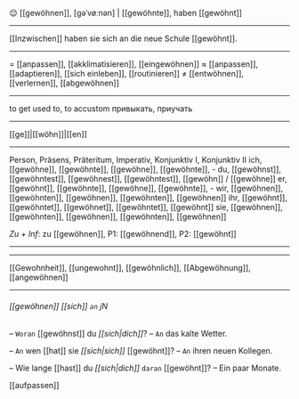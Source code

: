 😌 [[gewöhnen]], [ɡəˈvøːnən] | [[gewöhnte]], haben [[gewöhnt]]

---

[[Inzwischen]] haben sie sich an die neue Schule [[gewöhnt]].

---

= [[anpassen]], [[akklimatisieren]], [[eingewöhnen]]
≈ [[anpassen]], [[adaptieren]], [[sich einleben]], [[routinieren]]
≠ [[entwöhnen]], [[verlernen]], [[abgewöhnen]]

---

to get used to, to accustom
привыкать, приучать

---

[[ge]]|[[wöhn]]|[[en]]

---

Person, Präsens, Präteritum, Imperativ, Konjunktiv I, Konjunktiv II
ich, [[gewöhne]], [[gewöhnte]], [[gewöhne]], [[gewöhnte]], -
du, [[gewöhnst]], [[gewöhntest]], [[gewöhnest]], [[gewöhntest]], [[gewöhn]] / [[gewöhne]]
er, [[gewöhnt]], [[gewöhnte]], [[gewöhne]], [[gewöhnte]], -
wir, [[gewöhnen]], [[gewöhnten]], [[gewöhnen]], [[gewöhnten]], [[gewöhnen]]
ihr, [[gewöhnt]], [[gewöhntet]], [[gewöhnet]], [[gewöhntet]], [[gewöhnt]]
sie, [[gewöhnen]], [[gewöhnten]], [[gewöhnen]], [[gewöhnten]], [[gewöhnen]]

_Zu + Inf_: zu [[gewöhnen]], P1: [[gewöhnend]], P2: [[gewöhnt]]

---

---

[[Gewohnheit]], [[ungewohnt]], [[gewöhnlich]], [[Abgewöhnung]], [[angewöhnen]]

---

###### [[gewöhnen]] _[[sich]]_ `an` jN

– `Woran` [[gewöhnst]] du _[[sich|dich]]_?
– `An` das kalte Wetter.

– `An` wen [[hat]] sie _[[sich|sich]]_ [[gewöhnt]]?
– `An` ihren neuen Kollegen.

– Wie lange [[hast]] du _[[sich|dich]]_ `daran` [[gewöhnt]]?
– Ein paar Monate.

[[aufpassen]]
